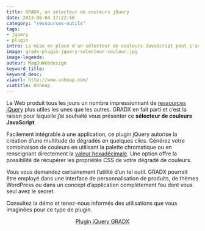 ```yaml
---
title: GRADX, un sélecteur de couleurs jQuery
date: 2013-06-04 17:22:56
category: "ressources-outils"
tags:
- jquery
- plugin
intro: La mise en place d'un sélecteur de couleurs JavaScript peut s'avérer être une longue aventure.
image: gradx-plugin-jquery-selecteur-couleur.jpg
image-legende:
auteur: MagDuWebdesign
keyword_title:
keyword_desc:
viaurl: http://www.unheap.com/
viatitle: Unheap
---
```


<p>Le Web produit tous les jours un nombre impressionnant de <a href="http://magazineduwebdesign.com/tag/jquery/">ressources jQuery</a> plus utiles les unes que les autres. GRADX en fait parti et c’est la raison pour laquelle j’ai souhaité vous présenter ce <strong>sélecteur de couleurs JavaScript</strong>.</p>
<p>Facilement intégrable à une application, ce plugin jQuery autorise la création d’une multitude de dégradés en quelques clics. Générez votre combinaison de couleurs en utilisant la palette chromatique ou en renseignant directement la <a href="http://www.zonecss.fr/courscss/cours_feuille_css_35.html" target="_blank">valeur hexadécimale</a>. Une option offre la possibilité de récupérer les propriétés CSS de votre dégradé de couleurs.</p>
<p>Vous vous demandez certainement l’utilité d’un tel outil. GRADX pourrait être employé dans une interface de personnalisation de produits, de thèmes WordPress ou dans un concept d’application complètement fou dont vous seul avez le secret.</p>
<p>Consultez la démo et tenez-nous informés des utilisations que vous imaginées pour ce type de plugin.</p>
<p style="text-align: center;"><a class="button primary radius" href="http://codologic.com/page/gradx-jquery-javascript-gradient-selector-library" target="_blank">Plugin jQuery GRADX</a></p>
